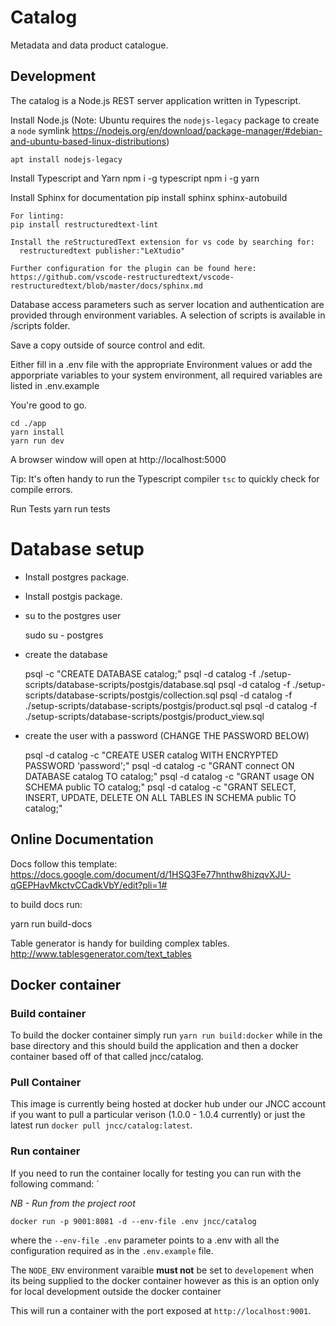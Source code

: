 # Catalog
Metadata and data product catalogue.

## Development

The catalog is a Node.js REST server application written in Typescript.

Install Node.js (Note: Ubuntu requires the `nodejs-legacy` package to create a `node` symlink
https://nodejs.org/en/download/package-manager/#debian-and-ubuntu-based-linux-distributions)

    apt install nodejs-legacy

Install Typescript and Yarn
    npm i -g typescript
    npm i -g yarn

Install Sphinx for documentation
    pip install sphinx sphinx-autobuild

    For linting:
    pip install restructuredtext-lint

    Install the reStructuredText extension for vs code by searching for:
      restructuredtext publisher:"LeXtudio"

    Further configuration for the plugin can be found here:
    https://github.com/vscode-restructuredtext/vscode-restructuredtext/blob/master/docs/sphinx.md

Database access parameters such as server location and authentication are provided through environment variables. A selection of scripts is available in /scripts folder.

Save a copy outside of source control and edit.

Either fill in a .env file with the appropriate Environment values or add the apporpriate variables to your system environment, all required variables are listed in .env.example

You're good to go.

    cd ./app
    yarn install
    yarn run dev

A browser window will open at http://localhost:5000

Tip: It's often handy to run the Typescript compiler `tsc` to quickly check for compile errors.

Run Tests
    yarn run tests

# Database setup

* Install postgres package.
* Install postgis package.

* su to the postgres user

    sudo su - postgres

* create the database

    psql -c "CREATE DATABASE catalog;"
    psql -d catalog -f ./setup-scripts/database-scripts/postgis/database.sql 
    psql -d catalog -f ./setup-scripts/database-scripts/postgis/collection.sql 
    psql -d catalog -f ./setup-scripts/database-scripts/postgis/product.sql 
    psql -d catalog -f ./setup-scripts/database-scripts/postgis/product_view.sql 

* create the user with a password (CHANGE THE PASSWORD BELOW)

    psql -d catalog -c "CREATE USER catalog WITH ENCRYPTED PASSWORD 'password';"
    psql -d catalog -c "GRANT connect ON DATABASE catalog TO catalog;"
    psql -d catalog -c "GRANT usage ON SCHEMA public TO catalog;"
    psql -d catalog -c "GRANT SELECT, INSERT, UPDATE, DELETE ON ALL TABLES IN SCHEMA public TO catalog;"

## Online Documentation

Docs follow this template:
https://docs.google.com/document/d/1HSQ3Fe77hnthw8hizqvXJU-qGEPHavMkctvCCadkVbY/edit?pli=1#

to build docs run: 

yarn run build-docs

Table generator is handy for building complex tables.
http://www.tablesgenerator.com/text_tables

## Docker container

### Build container

To build the docker container simply run `yarn run build:docker` while in the base directory and this should build the application and then a docker container based off of that called jncc/catalog. 

### Pull Container

This image is currently being hosted at docker hub under our JNCC account if you want to pull a particular verison (1.0.0 - 1.0.4 currently) or just the latest run `docker pull jncc/catalog:latest`.

### Run container

If you need to run the container locally for testing you can run with the following command: `

*NB - Run from the project root*

    docker run -p 9001:8081 -d --env-file .env jncc/catalog

where the `--env-file .env` parameter points to a .env with all the configuration required as in the `.env.example` file. 

The `NODE_ENV` environment varaible **must not** be set to `developement` when its being supplied to the docker container however as this is an option only for local development outside the docker container

This will run a container with the port exposed at `http://localhost:9001`.
